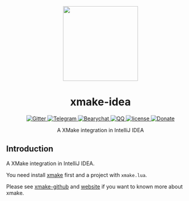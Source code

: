 <div align="center">
  <a href="http://xmake.io">
    <img width="200" heigth="200" src="https://github.com/tboox/xmake-idea/raw/master/res/logo256.png">
  </a>  

  <h1>xmake-idea</h1>

  <div>
    <a href="https://gitter.im/tboox/tboox?utm_source=badge&utm_medium=badge&utm_campaign=pr-badge&utm_content=badge">
      <img src="https://img.shields.io/gitter/room/tboox/tboox.svg?style=flat-square&colorB=96c312" alt="Gitter" />
    </a>
    <a href="https://t.me/joinchat/F2dIAw5iTkDUMwCQ_8CStw">
      <img src="https://img.shields.io/badge/chat-on%20telegram-blue.svg?style=flat-square" alt="Telegram" />
    </a>
    <a href="https://tboox.bearychat.com/signup/98bf6970b9f889d6ae3fbc3d50ee8a36">
      <img src="https://img.shields.io/badge/chat-on%20bearychat-brightgreen.svg?style=flat-square" alt="Bearychat" />
    </a>
    <a href="https://jq.qq.com/?_wv=1027&k=5hpwWFv">
      <img src="https://img.shields.io/badge/chat-on%20QQ-ff69b4.svg?style=flat-square" alt="QQ" />
    </a>
    <a href="https://github.com/tboox/xmake-idea/blob/master/LICENSE.md">
      <img src="https://img.shields.io/github/license/tboox/xmake-idea.svg?colorB=f48041&style=flat-square" alt="license" />
    </a>
    <a href="http://xmake.io/pages/donation.html#donate">
      <img src="https://img.shields.io/badge/donate-us-orange.svg?style=flat-square" alt="Donate" />
    </a>
  </div>

  <p>A XMake integration in IntelliJ IDEA</p>
</div>

## Introduction 

A XMake integration in IntelliJ IDEA. 

You need install [xmake](https://github.com/tboox/xmake) first and a project with `xmake.lua`.

Please see [xmake-github](https://github.com/tboox/xmake) and [website](http://xmake.io) if you want to known more about xmake.


